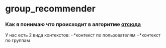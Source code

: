 # group_recommender
### Как я понимаю что происходит в алгоритме [отсюда](https://arxiv.org/pdf/1003.0146.pdf)
У нас есть 2 вида контекстов:
⋅⋅*контекст по пользователям
⋅⋅*контекст по группам 
